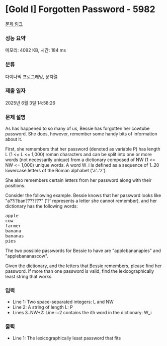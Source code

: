 # [Gold I] Forgotten Password - 5982 

[문제 링크](https://www.acmicpc.net/problem/5982) 

### 성능 요약

메모리: 4092 KB, 시간: 184 ms

### 분류

다이나믹 프로그래밍, 문자열

### 제출 일자

2025년 6월 3일 14:58:26

### 문제 설명

<p>As has happened to so many of us, Bessie has forgotten her cowtube password. She does, however, remember some handy bits of information about it.</p>

<p>First, she remembers that her password (denoted as variable P) has length L (1 <= L <= 1,000) roman characters and can be split into one or more words (not necessarily unique) from a dictionary composed of NW (1 <= NW <= 1,000) unique words.  A word W_i is defined as a sequence of 1..20 lowercase letters of the Roman alphabet ('a'..'z').</p>

<p>She also remembers certain letters from her password along with their positions.</p>

<p>Consider the following example. Bessie knows that her password looks like "a??l?ban???????" ('?' represents a letter she cannot remember), and her dictionary has the following words:</p>

<pre>apple
cow
farmer
banana
bananas
pies</pre>

<p>The two possible passwords for Bessie to have are "applebananapies" and "applebananascow".</p>

<p>Given the dictionary, and the letters that Bessie remembers, please find her password. If more than one password is valid, find the lexicographically least string that works.</p>

### 입력 

 <ul>
	<li>Line 1: Two space-separated integers: L and NW</li>
	<li>Line 2: A string of length L: P</li>
	<li>Lines 3..NW+2: Line i+2 contains the ith word in the dictionary: W_i</li>
</ul>

<p> </p>

### 출력 

 <ul>
	<li>Line 1: The lexicographically least password that fits</li>
</ul>

<p> </p>

